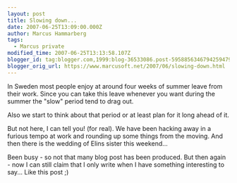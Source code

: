 ```yaml
---
layout: post
title: Slowing down...
date: 2007-06-25T13:09:00.000Z
author: Marcus Hammarberg
tags:
  - Marcus private
modified_time: 2007-06-25T13:13:58.107Z
blogger_id: tag:blogger.com,1999:blog-36533086.post-5958856346794259479
blogger_orig_url: https://www.marcusoft.net/2007/06/slowing-down.html
---
```


In Sweden most people enjoy at around four weeks of summer leave from
their work. Since you can take this leave whenever you want during the
summer the "slow" period tend to drag out.

Also we start to think about that period or at least plan for it long
ahead of it.

But not here, I can tell you! (for real). We have been hacking away in a
furious tempo at work and
rounding up some things from the moving. And then there is the wedding
of Elins
sister this weekend...

Been busy - so not that many blog post has been produced. But
then again - now I can still claim that I only write when I have
something interesting to say... Like this
post ;)
